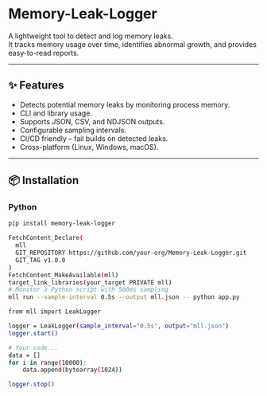 # Memory-Leak-Logger

A lightweight tool to detect and log memory leaks.  
It tracks memory usage over time, identifies abnormal growth, and provides easy-to-read reports.

---

## ✨ Features
- Detects potential memory leaks by monitoring process memory.
- CLI and library usage.
- Supports JSON, CSV, and NDJSON outputs.
- Configurable sampling intervals.
- CI/CD friendly – fail builds on detected leaks.
- Cross-platform (Linux, Windows, macOS).

---

## 📦 Installation

### Python
```bash
pip install memory-leak-logger

FetchContent_Declare(
  mll
  GIT_REPOSITORY https://github.com/your-org/Memory-Leak-Logger.git
  GIT_TAG v1.0.0
)
FetchContent_MakeAvailable(mll)
target_link_libraries(your_target PRIVATE mll)
# Monitor a Python script with 500ms sampling
mll run --sample-interval 0.5s --output mll.json -- python app.py

from mll import LeakLogger

logger = LeakLogger(sample_interval="0.5s", output="mll.json")
logger.start()

# Your code...
data = []
for i in range(10000):
    data.append(bytearray(1024))

logger.stop()
